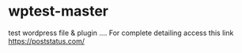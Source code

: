 # wptest-master
test wordpress file &amp; plugin ....  For complete detailing access this link https://poststatus.com/
